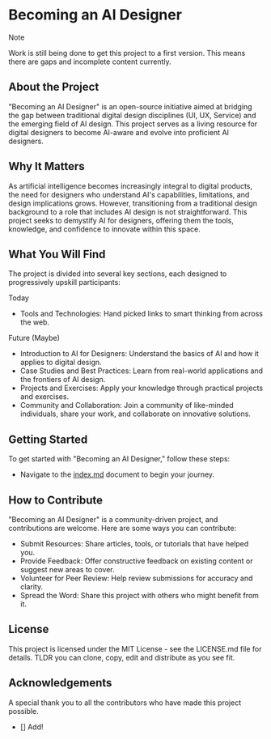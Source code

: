 # Becoming an AI Designer

> [!NOTE]
> Work is still being done to get this project to a first version. This means there are gaps and incomplete content currently.

## About the Project
"Becoming an AI Designer" is an open-source initiative aimed at bridging the gap between traditional digital design disciplines (UI, UX, Service) and the emerging field of AI design. This project serves as a living resource for digital designers to become AI-aware and evolve into proficient AI designers.

## Why It Matters
As artificial intelligence becomes increasingly integral to digital products, the need for designers who understand AI's capabilities, limitations, and design implications grows. However, transitioning from a traditional design background to a role that includes AI design is not straightforward. This project seeks to demystify AI for designers, offering them the tools, knowledge, and confidence to innovate within this space.

## What You Will Find
The project is divided into several key sections, each designed to progressively upskill participants:

Today
- Tools and Technologies: Hand picked links to smart thinking from across the web.

Future (Maybe)
- Introduction to AI for Designers: Understand the basics of AI and how it applies to digital design.
- Case Studies and Best Practices: Learn from real-world applications and the frontiers of AI design.
- Projects and Exercises: Apply your knowledge through practical projects and exercises.
- Community and Collaboration: Join a community of like-minded individuals, share your work, and collaborate on innovative solutions.

## Getting Started
To get started with "Becoming an AI Designer," follow these steps:

- Navigate to the [index.md](/blob/main/index.md) document to begin your journey.

## How to Contribute
"Becoming an AI Designer" is a community-driven project, and contributions are welcome. Here are some ways you can contribute:

- Submit Resources: Share articles, tools, or tutorials that have helped you.
- Provide Feedback: Offer constructive feedback on existing content or suggest new areas to cover.
- Volunteer for Peer Review: Help review submissions for accuracy and clarity.
- Spread the Word: Share this project with others who might benefit from it.

## License
This project is licensed under the MIT License - see the LICENSE.md file for details. TLDR you can clone, copy, edit and distribute as you see fit.

## Acknowledgements
A special thank you to all the contributors who have made this project possible.
- [] Add!
